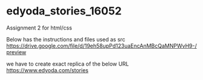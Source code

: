 # edyoda_stories_16052
Assignment 2 for html/css

Below has the instructions and files used as src 
https://drive.google.com/file/d/19eh58upPd123uaEncAnMBcQaMNPWvH9-/preview

we have to create exact replica of the below URL
https://www.edyoda.com/stories
